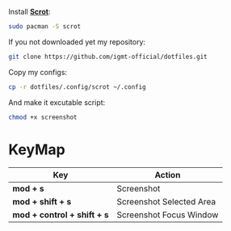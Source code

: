 Install **[Scrot](https://wiki.archlinux.org/title/Screen_capture#scrot)**:

```bash
sudo pacman -S scrot
```

If you not downloaded yet my repository:

```bash
git clone https://github.com/igmt-official/dotfiles.git
```

Copy my configs:

```bash
cp -r dotfiles/.config/scrot ~/.config
```

And make it excutable script:

```bash
chmod +x screenshot
```

# KeyMap

| Key                                 | Action                             |
| ------------------------------------| -----------------------------------|
| **mod + s**                         | Screenshot                         |
| **mod + shift + s**                 | Screenshot Selected Area           |
| **mod + control + shift + s**       | Screenshot Focus Window            |

